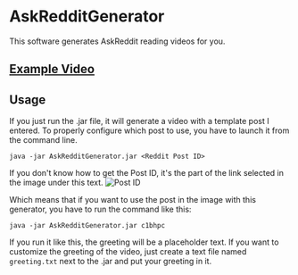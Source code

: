 # AskRedditGenerator
This software generates AskReddit reading videos for you.

## [Example Video](https://www.youtube.com/watch?v=B8DifjET0hc&feature=youtu.be)

## Usage

If you just run the .jar file, it will generate a video with a template post I entered. To properly configure which post to use,
you have to launch it from the command line.

`java -jar AskRedditGenerator.jar <Reddit Post ID>`

If you don't know how to get the Post ID, it's the part of the link selected in the image under this text.
![Post ID](https://i.imgur.com/2Cjlf2M.png)

Which means that if you want to use the post in the image with this generator, you have to run the command like this:

`java -jar AskRedditGenerator.jar c1bhpc`

If you run it like this, the greeting will be a placeholder text. If you want to customize the greeting of the video, just create a text
file named `greeting.txt` next to the .jar and put your greeting in it.
